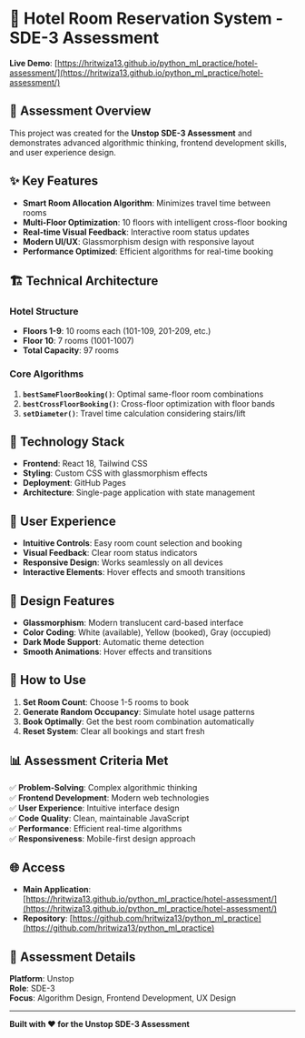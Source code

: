 # 🏨 Hotel Room Reservation System - SDE-3 Assessment

**Live Demo**: [https://hritwiza13.github.io/python_ml_practice/hotel-assessment/](https://hritwiza13.github.io/python_ml_practice/hotel-assessment/)

## 🎯 Assessment Overview

This project was created for the **Unstop SDE-3 Assessment** and demonstrates advanced algorithmic thinking, frontend development skills, and user experience design.

## ✨ Key Features

- **Smart Room Allocation Algorithm**: Minimizes travel time between rooms
- **Multi-Floor Optimization**: 10 floors with intelligent cross-floor booking
- **Real-time Visual Feedback**: Interactive room status updates
- **Modern UI/UX**: Glassmorphism design with responsive layout
- **Performance Optimized**: Efficient algorithms for real-time booking

## 🏗️ Technical Architecture

### Hotel Structure
- **Floors 1-9**: 10 rooms each (101-109, 201-209, etc.)
- **Floor 10**: 7 rooms (1001-1007)
- **Total Capacity**: 97 rooms

### Core Algorithms
1. **`bestSameFloorBooking()`**: Optimal same-floor room combinations
2. **`bestCrossFloorBooking()`**: Cross-floor optimization with floor bands
3. **`setDiameter()`**: Travel time calculation considering stairs/lift

## 🚀 Technology Stack

- **Frontend**: React 18, Tailwind CSS
- **Styling**: Custom CSS with glassmorphism effects
- **Deployment**: GitHub Pages
- **Architecture**: Single-page application with state management

## 📱 User Experience

- **Intuitive Controls**: Easy room count selection and booking
- **Visual Feedback**: Clear room status indicators
- **Responsive Design**: Works seamlessly on all devices
- **Interactive Elements**: Hover effects and smooth transitions

## 🎨 Design Features

- **Glassmorphism**: Modern translucent card-based interface
- **Color Coding**: White (available), Yellow (booked), Gray (occupied)
- **Dark Mode Support**: Automatic theme detection
- **Smooth Animations**: Hover effects and transitions

## 🔧 How to Use

1. **Set Room Count**: Choose 1-5 rooms to book
2. **Generate Random Occupancy**: Simulate hotel usage patterns
3. **Book Optimally**: Get the best room combination automatically
4. **Reset System**: Clear all bookings and start fresh

## 📊 Assessment Criteria Met

✅ **Problem-Solving**: Complex algorithmic thinking  
✅ **Frontend Development**: Modern web technologies  
✅ **User Experience**: Intuitive interface design  
✅ **Code Quality**: Clean, maintainable JavaScript  
✅ **Performance**: Efficient real-time algorithms  
✅ **Responsiveness**: Mobile-first design approach  

## 🌐 Access

- **Main Application**: [https://hritwiza13.github.io/python_ml_practice/hotel-assessment/](https://hritwiza13.github.io/python_ml_practice/hotel-assessment/)
- **Repository**: [https://github.com/hritwiza13/python_ml_practice](https://github.com/hritwiza13/python_ml_practice)

## 📝 Assessment Details

**Platform**: Unstop  
**Role**: SDE-3  
**Focus**: Algorithm Design, Frontend Development, UX Design  

---

**Built with ❤️ for the Unstop SDE-3 Assessment**
